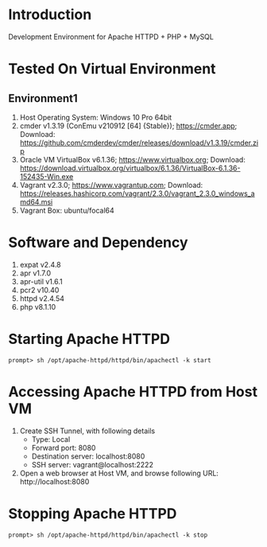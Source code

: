 # Introduction
Development Environment for Apache HTTPD + PHP + MySQL

# Tested On Virtual Environment
## Environment1
1. Host Operating System: Windows 10 Pro 64bit
2. cmder v1.3.19 (ConEmu v210912 [64] {Stable}); https://cmder.app; Download: https://github.com/cmderdev/cmder/releases/download/v1.3.19/cmder.zip
3. Oracle VM VirtualBox v6.1.36; https://www.virtualbox.org; Download: https://download.virtualbox.org/virtualbox/6.1.36/VirtualBox-6.1.36-152435-Win.exe
4. Vagrant v2.3.0; https://www.vagrantup.com; Download: https://releases.hashicorp.com/vagrant/2.3.0/vagrant_2.3.0_windows_amd64.msi
5. Vagrant Box: ubuntu/focal64

# Software and Dependency
1. expat v2.4.8
2. apr v1.7.0
3. apr-util v1.6.1
4. pcr2 v10.40
5. httpd v2.4.54
6. php v8.1.10

# Starting Apache HTTPD
```
prompt> sh /opt/apache-httpd/httpd/bin/apachectl -k start
```

# Accessing Apache HTTPD from Host VM
1. Create SSH Tunnel, with following details
	- Type: Local
	- Forward port: 8080
	- Destination server: localhost:8080
	- SSH server: vagrant@localhost:2222
2. Open a web browser at Host VM, and browse following URL: http://localhost:8080

# Stopping Apache HTTPD
```
prompt> sh /opt/apache-httpd/httpd/bin/apachectl -k stop
```
